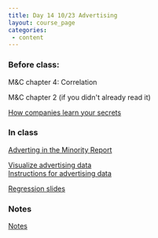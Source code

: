 ```yaml
---
title: Day 14 10/23 Advertising
layout: course_page
categories:
 - content
---
```

### Before class:

M&C chapter 4: Correlation

M&C chapter 2 (if you didn't already read it)

[How companies learn your secrets](https://www.nytimes.com/2012/02/19/magazine/shopping-habits.html)

### In class

[Adverting in the Minority Report](https://www.youtube.com/watch?v=7bXJ_obaiYQ)

[Visualize advertising data](https://vnijs.shinyapps.io/radiant/)  
[Instructions for advertising data](../day13inclass/)

[Regression slides](/BIO181G/regression.html) 

### Notes

[Notes](../day14notes)
